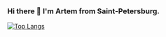 ### Hi there 👋 I'm Artem from Saint-Petersburg.

[![Top Langs](https://github-readme-stats.vercel.app/api/top-langs/?username=AlekseevArtem&layout=compact&hide=Shell)](https://github.com/anuraghazra/github-readme-stats)

<!--
**AlekseevArtem/AlekseevArtem** is a ✨ _special_ ✨ repository because its `README.md` (this file) appears on your GitHub profile.

Here are some ideas to get you started:

- 🔭 I’m currently working on ...
- 🌱 I’m currently learning ...
- 👯 I’m looking to collaborate on ...
- 🤔 I’m looking for help with ...
- 💬 Ask me about ...
- 📫 How to reach me: ...
- 😄 Pronouns: ...
- ⚡ Fun fact: ...
-->
